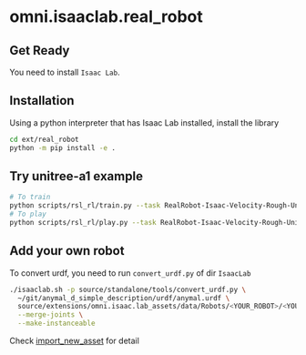 # omni.isaaclab.real_robot

## Get Ready

You need to install `Isaac Lab`.

## Installation

Using a python interpreter that has Isaac Lab installed, install the library

```bash
cd ext/real_robot
python -m pip install -e .
```

## Try unitree-a1 example

```bash
# To train
python scripts/rsl_rl/train.py --task RealRobot-Isaac-Velocity-Rough-Unitree-A1-v0 --headless
# To play
python scripts/rsl_rl/play.py --task RealRobot-Isaac-Velocity-Rough-Unitree-A1-Play-v0
```

## Add your own robot

To convert urdf, you need to run `convert_urdf.py` of dir `IsaacLab`

```bash
./isaaclab.sh -p source/standalone/tools/convert_urdf.py \
  ~/git/anymal_d_simple_description/urdf/anymal.urdf \
  source/extensions/omni.isaac.lab_assets/data/Robots/<YOUR_ROBOT>/<YOUR_ROBOT>.usd \
  --merge-joints \
  --make-instanceable
```

Check [import_new_asset](https://docs.robotsfan.com/isaaclab/source/how-to/import_new_asset.html) for detail
